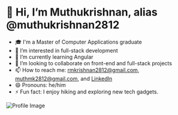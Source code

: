 # 👋 Hi, I’m Muthukrishnan, alias @muthukrishnan2812

- 🎓 I'm a Master of Computer Applications graduate
- 👀 I’m interested in full-stack development
- 🌱 I’m currently learning Angular
- 💞️ I’m looking to collaborate on front-end and full-stack projects
- 📫 How to reach me: [rmkrishnan2812@gmail.com](mailto:rmkrishnan2812@gmail.com), [muthmk2812@gmail.com](mailto:muthmk2812@gmail.com), and [LinkedIn](https://www.linkedin.com/public-profile/settings?trk=d_flagship3_profile_self_view_public_profile)
- 😄 Pronouns: he/him
- ⚡ Fun fact: I enjoy hiking and exploring new tech gadgets.

![Profile Image](https://github.com/muthukrishnan2812/muthukrishnan2812/assets/130547095/7180ad8b-a70c-4c60-9b89-18022b9e546d)

<!---
muthukrishnan2812/muthukrishnan2812 is a ✨ special ✨ repository because its `README.md` (this file) appears on your GitHub profile.
You can click the Preview link to take a look at your changes.
--->
